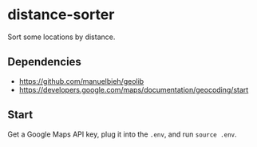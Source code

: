 # distance-sorter
Sort some locations by distance.

## Dependencies
- https://github.com/manuelbieh/geolib
- https://developers.google.com/maps/documentation/geocoding/start

## Start
Get a Google Maps API key, plug it into the `.env`, and run `source .env`.